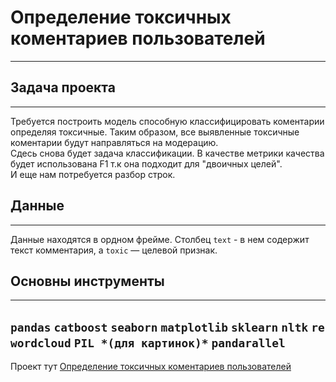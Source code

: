 # Определение токсичных коментариев пользователей
---
## Задача проекта
---
Требуется построить модель способную классифицировать коментарии определяя токсичные. Таким образом, все выявленные токсичные коментарии будут направляться на модерацию.
<br>Сдесь снова будет задача классификации.
В качестве метрики качества будет использована F1 т.к она подходит для "двоичных целей".
<br>И еще нам потребуется разбор строк.

## Данные
---
Данные находятся в ордном фрейме. Столбец `text` - в нем содержит текст комментария, а `toxic` — целевой признак.

## Основны инструменты
---
`pandas` `catboost` `seaborn` `matplotlib` `sklearn` `nltk` `re` `wordcloud` `PIL *(для картинок)*` `pandarallel`
---
Проект тут [Определение токсичных коментариев пользователей](ml_text.ipynb) 
